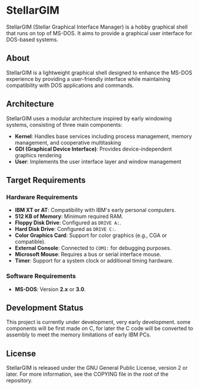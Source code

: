 # StellarGIM

StellarGIM (Stellar Graphical Interface Manager) is a hobby graphical shell that runs on top of MS-DOS. It aims to provide a graphical user interface for DOS-based systems.

## About
StellarGIM is a lightweight graphical shell designed to enhance the MS-DOS experience by providing a user-friendly interface while maintaining compatibility with DOS applications and commands.

## Architecture
StellarGIM uses a modular architecture inspired by early windowing systems, consisting of three main components:

- **Kernel**: Handles base services including process management, memory management, and cooperative multitasking
- **GDI (Graphical Device Interface)**: Provides device-independent graphics rendering
- **User**: Implements the user interface layer and window management

## **Target Requirements**

### **Hardware Requirements**
- **IBM XT or AT**: Compatibility with IBM's early personal computers.
- **512 KB of Memory**: Minimum required RAM.
- **Floppy Disk Drive**: Configured as `DRIVE A:`.
- **Hard Disk Drive**: Configured as `DRIVE C:`.
- **Color Graphics Card**: Support for color graphics (e.g., CGA or compatible).
- **External Console**: Connected to `COM1:` for debugging purposes.
- **Microsoft Mouse**: Requires a bus or serial interface mouse.
- **Timer**: Support for a system clock or additional timing hardware.

### **Software Requirements**
- **MS-DOS**: Version **2.x** or **3.0**.

## Development Status
This project is currently under development, very early development. some components will be first made on C, for later the C code will be converted to assembly to meet the memory limitations of early IBM PCs.

## License
StellarGIM is released under the GNU General Public License, version 2 or later. For more information, see the COPYING file in the root of the repository.
